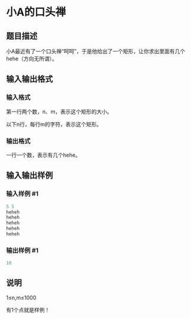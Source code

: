 # 小A的口头禅

## 题目描述

小A最近有了一个口头禅“呵呵”，于是他给出了一个矩形，让你求出里面有几个hehe（方向无所谓）。

## 输入输出格式

### 输入格式

第一行两个数，n、m，表示这个矩形的大小。

以下n行，每行m的字符，表示这个矩形。

### 输出格式

一行一个数，表示有几个hehe。

## 输入输出样例

### 输入样例 #1

```cpp
5 5
heheh
heheh
heheh
heheh
heheh

```
### 输出样例 #1

```cpp
10

```
## 说明

1≤n,m≤1000

有1个点就是样例！

